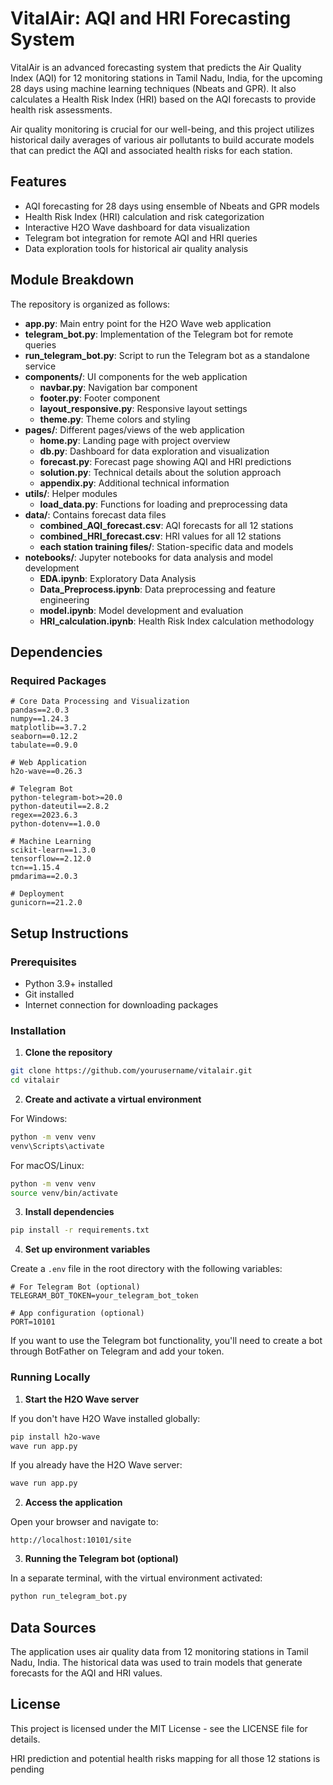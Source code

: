 # VitalAir: AQI and HRI Forecasting System

VitalAir is an advanced forecasting system that predicts the Air Quality Index (AQI) for 12 monitoring stations in Tamil Nadu, India, for the upcoming 28 days using machine learning techniques (Nbeats and GPR). It also calculates a Health Risk Index (HRI) based on the AQI forecasts to provide health risk assessments.

Air quality monitoring is crucial for our well-being, and this project utilizes historical daily averages of various air pollutants to build accurate models that can predict the AQI and associated health risks for each station.

## Features

- AQI forecasting for 28 days using ensemble of Nbeats and GPR models
- Health Risk Index (HRI) calculation and risk categorization
- Interactive H2O Wave dashboard for data visualization
- Telegram bot integration for remote AQI and HRI queries
- Data exploration tools for historical air quality analysis

## Module Breakdown

The repository is organized as follows:

- **app.py**: Main entry point for the H2O Wave web application
- **telegram_bot.py**: Implementation of the Telegram bot for remote queries
- **run_telegram_bot.py**: Script to run the Telegram bot as a standalone service
- **components/**: UI components for the web application
  - **navbar.py**: Navigation bar component
  - **footer.py**: Footer component
  - **layout_responsive.py**: Responsive layout settings
  - **theme.py**: Theme colors and styling
- **pages/**: Different pages/views of the web application
  - **home.py**: Landing page with project overview
  - **db.py**: Dashboard for data exploration and visualization
  - **forecast.py**: Forecast page showing AQI and HRI predictions
  - **solution.py**: Technical details about the solution approach
  - **appendix.py**: Additional technical information
- **utils/**: Helper modules
  - **load_data.py**: Functions for loading and preprocessing data
- **data/**: Contains forecast data files
  - **combined_AQI_forecast.csv**: AQI forecasts for all 12 stations
  - **combined_HRI_forecast.csv**: HRI values for all 12 stations
  - **each station training files/**: Station-specific data and models
- **notebooks/**: Jupyter notebooks for data analysis and model development
  - **EDA.ipynb**: Exploratory Data Analysis
  - **Data_Preprocess.ipynb**: Data preprocessing and feature engineering
  - **model.ipynb**: Model development and evaluation
  - **HRI_calculation.ipynb**: Health Risk Index calculation methodology

## Dependencies

### Required Packages

```
# Core Data Processing and Visualization
pandas==2.0.3
numpy==1.24.3
matplotlib==3.7.2
seaborn==0.12.2
tabulate==0.9.0

# Web Application
h2o-wave==0.26.3

# Telegram Bot
python-telegram-bot>=20.0
python-dateutil==2.8.2
regex==2023.6.3
python-dotenv==1.0.0

# Machine Learning
scikit-learn==1.3.0
tensorflow==2.12.0
tcn==1.15.4
pmdarima==2.0.3

# Deployment
gunicorn==21.2.0
```

## Setup Instructions

### Prerequisites

- Python 3.9+ installed
- Git installed
- Internet connection for downloading packages

### Installation

1. **Clone the repository**

```bash
git clone https://github.com/yourusername/vitalair.git
cd vitalair
```

2. **Create and activate a virtual environment**

For Windows:
```bash
python -m venv venv
venv\Scripts\activate
```

For macOS/Linux:
```bash
python -m venv venv
source venv/bin/activate
```

3. **Install dependencies**

```bash
pip install -r requirements.txt
```

4. **Set up environment variables**

Create a `.env` file in the root directory with the following variables:

```
# For Telegram Bot (optional)
TELEGRAM_BOT_TOKEN=your_telegram_bot_token

# App configuration (optional)
PORT=10101
```

If you want to use the Telegram bot functionality, you'll need to create a bot through BotFather on Telegram and add your token.

### Running Locally

1. **Start the H2O Wave server**

If you don't have H2O Wave installed globally:

```bash
pip install h2o-wave
wave run app.py
```

If you already have the H2O Wave server:

```bash
wave run app.py
```

2. **Access the application**

Open your browser and navigate to:
```
http://localhost:10101/site
```

3. **Running the Telegram bot (optional)**

In a separate terminal, with the virtual environment activated:

```bash
python run_telegram_bot.py
```

## Data Sources

The application uses air quality data from 12 monitoring stations in Tamil Nadu, India. The historical data was used to train models that generate forecasts for the AQI and HRI values.

## License

This project is licensed under the MIT License - see the LICENSE file for details.




HRI prediction and potential health risks mapping for all those 12 stations is pending
